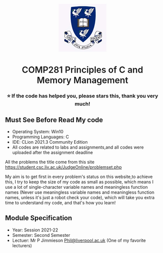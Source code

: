 <p align="center">
  <a href="https://www.liverpool.ac.uk/" target="blank">
    <img src="Liverpool_logo.png" alt="Logo" width="156" height="156">
  </a>
 <h1 align="center" style="font-weight: 600">COMP281 	Principles of C and Memory Management</h1>
 <h3 align="center" backgroundcolor="red">⭐ If the code has helped you, please stars this, thank you very much!</h3>
 
 ## Must See Before Read My code
* Operating System: Win10
* Programming Languages: C
* IDE: CLion 2021.3 Community Edition
* All codes are related to labs and assignments,and all codes were uploaded after the assignment deadline

All the problems the title come from this site https://student.csc.liv.ac.uk/JudgeOnline/problemset.php 

My aim is to get first in every problem's status on this website,to achieve this, I try to keep the size of my code as small as possible, which means I use a lot of single-character variable names and meaningless function names (Never use meaningless variable names and meaningless function names, unless it's just a robot check your code), which will take you extra time to understand my code, and that's how you learn!

 ## Module Specification
* Year: Session 2021-22
* Semester: Second Semester
* Lectuer: Mr P Jimmieson	Phil@liverpool.ac.uk (One of my favorite lecturers)
